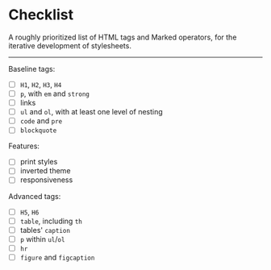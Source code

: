 # Checklist

A roughly prioritized list of HTML tags and Marked operators, for the iterative development of stylesheets.

---

Baseline tags:

- [ ] `H1`, `H2`, `H3`, `H4`
- [ ] `p`, with `em` and `strong`
- [ ] links
- [ ] `ul` and `ol`, with at least one level of nesting
- [ ] `code` and `pre`
- [ ] `blockquote`

Features:

- [ ] print styles
- [ ] inverted theme
- [ ] responsiveness

Advanced tags:

- [ ] `H5`, `H6`
- [ ] `table`, including `th`
- [ ] tables' `caption`
- [ ] `p` within `ul`/`ol`
- [ ] `hr`
- [ ] `figure` and `figcaption`
